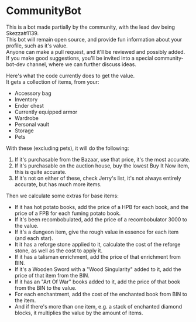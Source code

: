 # CommunityBot

This is a bot made partially by the community, with the lead dev being Skezza#1139.\
This bot will remain open source, and provide fun information about your profile, such as it's value.\
Anyone can make a pull request, and it'll be reviewed and possibly added.\
If you make good suggestions, you'll be invited into a special community-bot-dev channel, where we can further discuss ideas.

Here's what the code currently does to get the value.\
It gets a collection of items, from your:
- Accessory bag
- Inventory
- Ender chest
- Currently equipped armor
- Wardrobe
- Personal vault
- Storage
- Pets

With these (excluding pets), it will do the following:
1. If it's purchasable from the Bazaar, use that price, it's the most accurate.
2. If it's purchasable on the auction house, buy the lowest Buy It Now item, this is quite accurate.
3. If it's not on either of these, check Jerry's list, it's not always entirely accurate, but has much more items.

Then we calculate some extras for base items:
- If it has hot potato books, add the price of a HPB for each book, and the price of a FPB for each fuming potato book.
- If it's been recombobulated, add the price of a recombobulator 3000 to the value.
- If it's a dungeon item, give the rough value in essence for each item (and each star).
- It it has a reforge stone applied to it, calculate the cost of the reforge stone, as well as the cost to apply it.
- If it has a talisman enrichment, add the price of that enrichment from BIN.
- If it's a Wooden Sword with a "Wood Singularity" added to it, add the price of that item from the BIN.
- If it has an "Art Of War" books added to it, add the price of that book from the BIN to the value.
- For each enchantment, add the cost of the enchanted book from BIN to the item.
- And if there's more than one item, e.g. a stack of enchanted diamond blocks, it multiplies the value by the amount of items.
